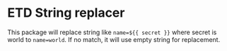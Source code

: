 # ETD String replacer

This package will replace string like `name=${{ secret }}` where secret is world to `name=world`. If no match, it will
use empty string for replacement.
